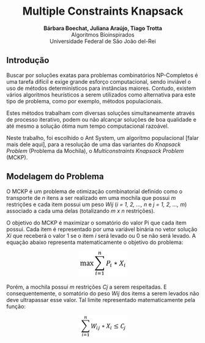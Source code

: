 <h1 style="text-align:center">Multiple Constraints Knapsack</h1>
<p style="text-align:center">
<span style="font-weight: bold">Bárbara Boechat, Juliana Araújo, Tiago Trotta</span><br>
Algoritmos Bioinspirados <br> Universidade Federal de São João del-Rei<br>
</p>


## Introdução

Buscar por soluções exatas para problemas combinatórios NP-Completos é uma tarefa difícil e exige grande esforço
computacional, sendo inviável o uso de métodos determinísticos para instâncias maiores. Contudo, existem vários
algoritmos heurísticos a serem utilizados como alternativa para este tipo de problema, como por exemplo, métodos
populacionais.

Estes métodos trabalham com diversas soluções simultaneamente através de processo iterativo, podem ou não alcançar
soluções de boa qualidade e até mesmo a solução ótima num tempo computacional razoável.

Neste trabalho, foi escolhido o Ant System, um algoritmo populacional [falar mais dele aqui], para a resolução de uma das variantes do _Knapsack Problem_ (Problema da Mochila), o
_Multiconstraints Knapsack Problem_ (MCKP).



## Modelagem do Problema

O MCKP é um problema de otimização combinatorial definido como o transporte de _n_ itens a ser realizado em uma mochila
que possui _m_ restrições e cada item possui um peso _Wij_ (_i = 1, 2, …, n_ e _j = 1, 2, …, m_) associado a cada uma
delas (totalizando _m x n_ restrições).

O objetivo do MCKP é maximizar o somatório do valor Pi que cada item possui. Cada item é representado por uma variável
binária no vetor solução _Xi_ que receberá o valor 1 se o item _i_ será levado ou 0 se não será levado. A equação abaixo
representa matematicamente o objetivo do problema:

<p align="center">
  <img  width="25%"  src="images/fx.png" alt="f(x)"/>
</p>


Porém, a mochila possui _m_ restrições _Cj_ a serem respeitadas. E consequentemente, o somatório do peso
_Wij_ dos items a serem levados não deve ultrapassar esse valor. Tal limite representado matematicamente pela função:

<p align="center">
  <img  width="25%"  src="images/restriction.png" alt="restriction"/>
</p>